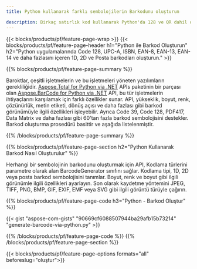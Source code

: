 ```yaml
---
title: Python kullanarak farklı sembolojilerin Barkodunu oluşturun 

description: Birkaç satırlık kod kullanarak Python'da 128 ve QR dahil olmak üzere çeşitli sembolojilerin 1D, 2D ve posta barkod görüntülerini oluşturun 
---
```


{{< blocks/products/pf/feature-page-wrap >}}
{{< blocks/products/pf/feature-page-header h1="Python ile Barkod Oluşturun" h2="Python uygulamalarında Code 128, UPC-A, ISBN, EAN-8, EAN-13, EAN-14 ve daha fazlasını içeren 1D, 2D ve Posta barkodları oluşturun." >}}

{{% blocks/products/pf/feature-page-summary %}}

Baroktlar, çeşitli işletmelerin ve bu işletmeleri yöneten yazılımların gerekliliğidir. [Aspose.Total for Python via .NET](https://products.aspose.com/total/python-net/) APIs paketinin bir parçası olan [Aspose.BarCode for Python via .NET](https://products.aspose.com/barcode/python-net/) API, bu tür işletmelerin ihtiyaçlarını karşılamak için farklı özellikler sunar. API, yükseklik, boyut, renk, çözünürlük, metin etiketi, dönüş açısı ve daha fazlası gibi barkod görünümüyle ilgili özellikleri işleyebilir. Ayrıca Code 39, Code 128, PDF417, Data Matrix ve daha fazlası gibi 60'tan fazla barkod sembolojisini destekler. Barkod oluşturma prosedürü basittir ve aşağıda listelenmiştir.

{{% /blocks/products/pf/feature-page-summary  %}}

{{% blocks/products/pf/feature-page-section  h2="Python Kullanarak Barkod Nasıl Oluşturulur" %}}

Herhangi bir sembolojinin barkodunu oluşturmak için API, Kodlama türlerini parametre olarak alan BarcodeGenerator sınıfını sağlar. Kodlama tipi, 1D, 2D veya posta barkod sembolojisini tanımlar. Boyut, renk ve boyut gibi ilgili görünümle ilgili özellikleri ayarlayın. Son olarak kaydetme yöntemini JPEG, TIFF, PNG, BMP, GIF, EXIF, EMF veya SVG gibi ilgili görüntü türüyle çağırın.

{{% blocks/products/pf/feature-page-code h3="Python - Barkod Oluştur" %}}

{{< gist "aspose-com-gists" "90669cf6088507944ba29afb15b73214" "generate-barcode-via-python.py" >}}

{{% /blocks/products/pf/feature-page-code  %}}
{{% /blocks/products/pf/feature-page-section %}}

{{< blocks/products/pf/feature-page-options formats="all" beforeslug="oluştur">}}